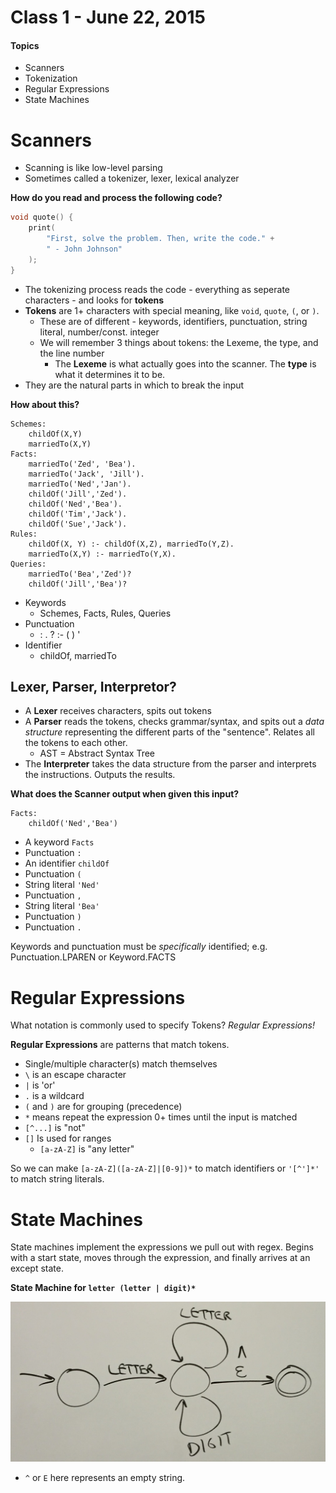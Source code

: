 # Class 1 - June 22, 2015
#### Topics
* Scanners
* Tokenization
* Regular Expressions
* State Machines

# Scanners
* Scanning is like low-level parsing
* Sometimes called a tokenizer, lexer, lexical analyzer

**How do you read and process the following code?**

```c++
void quote() {
    print(
        "First, solve the problem. Then, write the code." +
        " - John Johnson"
    );
}
```

* The tokenizing process reads the code - everything as seperate characters - and looks for **tokens**
* **Tokens** are 1+ characters with special meaning, like `void`, `quote`, `(`, or `)`.
    - These are of different - keywords, identifiers, punctuation, string literal, number/const. integer
    - We will remember 3 things about tokens: the Lexeme, the type, and the line number
        + The **Lexeme** is what actually goes into the scanner. The **type** is what it determines it to be.
* They are the natural parts in which to break the input

**How about this?**

```datalog
Schemes:
    childOf(X,Y)
    marriedTo(X,Y)
Facts:
    marriedTo('Zed', 'Bea').
    marriedTo('Jack', 'Jill').
    marriedTo('Ned','Jan').
    childOf('Jill','Zed').
    childOf('Ned','Bea').
    childOf('Tim','Jack').
    childOf('Sue','Jack').
Rules:
    childOf(X, Y) :- childOf(X,Z), marriedTo(Y,Z).
    marriedTo(X,Y) :- marriedTo(Y,X).
Queries:
    marriedTo('Bea','Zed')?
    childOf('Jill','Bea')?
```

* Keywords
    - Schemes, Facts, Rules, Queries
* Punctuation
    - : . ? :- ( ) '
* Identifier
    - childOf, marriedTo

## Lexer, Parser, Interpretor?
* A **Lexer** receives characters, spits out tokens
* A **Parser** reads the tokens, checks grammar/syntax, and spits out a *data structure* representing the different parts of the "sentence". Relates all the tokens to each other.
    - AST = Abstract Syntax Tree
* The **Interpreter** takes the data structure from the parser and interprets the instructions. Outputs the results.


**What does the Scanner output when given this input?**

```datalog
Facts:
    childOf('Ned','Bea')
```

* A keyword `Facts`
* Punctuation `:`
* An identifier `childOf`
* Punctuation `(`
* String literal `'Ned'`
* Punctuation `,`
* String literal `'Bea'`
* Punctuation `)`
* Punctuation `.`

Keywords and punctuation must be *specifically* identified; e.g. Punctuation.LPAREN or Keyword.FACTS


# Regular Expressions
What notation is commonly used to specify Tokens? *Regular Expressions!*

**Regular Expressions** are patterns that match tokens.
* Single/multiple character(s) match themselves
* `\` is an escape character
* `|` is 'or'
* `.` is a wildcard
* `(` and `)` are for grouping (precedence)
* `*` means repeat the expression 0+ times until the input is matched
* `[^...]` is "not"
* `[]` Is used for ranges
    - `[a-zA-Z]` is "any letter"

So we can make `[a-zA-Z]([a-zA-Z]|[0-9])*` to match identifiers or `'[^']*'` to match string literals.


# State Machines
State machines implement the expressions we pull out with regex. Begins with a start state, moves through the expression, and finally arrives at an except state.

**State Machine for `letter (letter | digit)*`**

![State Machine](images/state_machine.jpg)

* `^` or `E` here represents an empty string.
